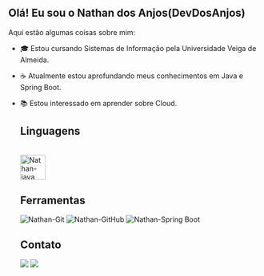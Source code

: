 ## Olá! Eu sou o Nathan dos Anjos(DevDosAnjos)

Aqui estão algumas coisas sobre mim:

- 🎓 Estou cursando Sistemas de Informação pela Universidade Veiga de Almeida.
- ☕ Atualmente estou aprofundando meus conhecimentos em Java e Spring Boot.
- 📚 Estou interessado em aprender sobre Cloud.
  
  ## Linguagens
  <div style ="display:  inline_block"><br>
    <img align = "center" alt = "Nathan-java" height = "50" width = "50" src = "https://cdn.jsdelivr.net/gh/devicons/devicon@latest/icons/java/java-original-wordmark.svg"/>   
  </div>

  ## Ferramentas
  <div>
    <img alt = "Nathan-Git" src = "https://img.shields.io/badge/git-%23f14e32?style=for-the-badge&logo=git&logoColor=white"/>
    <img alt = "Nathan-GitHub" src = "https://img.shields.io/badge/github-%23121011.svg?style=for-the-badge&logo=github&logoColor=white"/>
    <img alt=  "Nathan-Spring Boot" src="https://img.shields.io/badge/Spring_Boot-00FF7F?style=for-the-badge&logo=Spring%20Boot&logoColor=White">
  </div>

  ## Contato

  <a href= "nathang2804@gmail.com" target = "_blank>"><img src = "https://img.shields.io/badge/Gmail-D14836?style=for-the-badge&logo=gmail&logoColor=white" target = "_blanck"></a>
  <a href= "https://www.linkedin.com/in/nathan-dos-anjos-gon%C3%A7alves-58849424a/" target = "_blank>"><img src = "https://img.shields.io/badge/LinkedIn-0077B5?style=for-the-badge&logo=linkedin&logoColor=white" target = "_blanck"></a>

  
